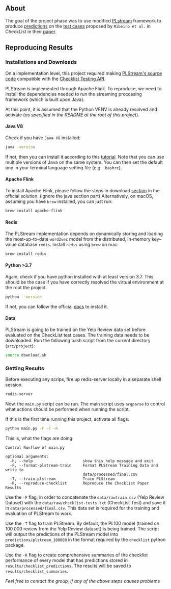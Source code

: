 ## About 

The goal of the project phase was to use
modified
[PLstream](https://github.com/HuilinWu2/PLStream/tree/main/PLStream)
framework to produce [predictions](predictions/)
on the [test cases](data/checklist_tests.txt)
proposed by `Ribeiro et al.` in CheckList in their
[paper](https://homes.cs.washington.edu/~marcotcr/acl20_checklist.pdf).

## Reproducing Results

### Installations and Downloads

On a implementation level, this project required
making [PLStream's source
code](https://github.com/HuilinWu2/PLStream/tree/main/PLStream) compatible with the [Checklist Testing API](https://github.com/marcotcr/checklist#tutorials).

PLStream is implemented through Apache Flink.
To reproduce, we need to install the dependencies
needed to run the streaming processing framework
(which is built upon Java).

At this point, it is assumed that the Python VENV
is already resolved and activate (*as specified in
the README at the root of this project*).

#### Java V8 

Check if you have `Java V8` installed:

```bash 
java -version 
```

If not, then you can install it according to this
[tutorial](https://docs.oracle.com/javase/8/docs/technotes/guides/install/mac_jdk.html).
Note that you can use multiple versions of Java on
the same system. You can then set the default one
in your terminal language setting file (e.g.
`.bashrc`).

#### Apache Flink 

To install Apache Flink, please follow the steps in download
[section](https://nightlies.apache.org/flink/flink-docs-release-1.15/docs/try-flink/local_installation/#downloading-flink)
in the official solution. (ignore the java section
part) Alternatively, on macOS, assuming you have
`brew` installed, you can just run:

```bash 
brew install apache-flink 
```

#### Redis 

The PLStream implementation depends on dynamically
storing and loading the most-up-to-date `word2vec`
model from the distributed, in-memory key–value
database `redis`. Install `redis` using `brew` on
mac:

```bash
brew install redis
```

#### Python >3.7 
Again, check if you have python installed with at least version 3.7. This should be the case if you have correctly resolved the virtual environment at the root the project.

```bash 
python --version 
```

If not, you can follow the official
[docs](https://www.python.org/downloads/) to
install it.

#### Data

PLStream is going to be trained on the Yelp Review
data set before evaluated on the CheckList test
cases. The training data needs to be downloaded.
Run the following bash script from the current
directory (`src/project`):

```bash 
source download.sh 
```

### Getting Results

Before executing any scrips, fire up redis-server
locally in a separate shell session.


```bash 
redis-server 
```

Now, the `main.py` script can be run. The main
script uses `argparse` to control what actions
should be performed when running the script.

If this is the first time running this project,
activate all flags:

```bash
python main.py -F -T -R
```

This is, what the flags are doing:

```
Control Runflow of main.py

optional arguments:
  -h, --help                      show this help message and exit
  -F, --format-plstream-train     Format PLStream Training Data and write to
                                  data/processed/final.csv
  -T, --train-plstream            Train PLStream
  -R, --reproduce-checklist       Reproduce the Checklist Paper Results
```

Use the `-F` flag, in order to concatenate the
`data/rawtrain.csv` (Yelp Review Dataset) with the
`data/raw/checklist-tests.txt` (CheckList Test)
and save it in `data/processed/final.csv`. This
data set is required for the training and
evaluation of PLStream to work. 

Use the `-T` flag to train PLStream. By default,
the PL100 model (trained on 100.000 review from
the Yelp Review dataset) is being trained. The
script will output the predictions of the PLStream
model into `predictions/plstream_100000` in the
format required by the `checklist` python package.

Use the `-R` flag to create comprehensive
summaries of the checklist performance of every
model that has predictions stored in
`results/checklist_predictions`. The results 
will be saved to `results/checklist_summaries`.


*Feel free to contact the group, if any of the
above steps causes problems*
